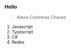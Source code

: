 ### Hello

> Alexis Contreras Chavez
<ol>
  <li style="background-color=red;">Javascript</li>
  <li>Typescript</li>
  <li>C#</li>
  <li>Redes</li>
</ol>
